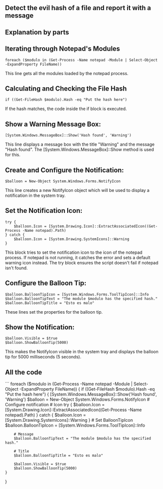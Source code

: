 ## Detect the evil hash of a file and report it with a message

## Explanation by parts

## Iterating through Notepad's Modules
```
foreach ($modulo in (Get-Process -Name notepad -Module | Select-Object -ExpandProperty FileName))
```
This line gets all the modules loaded by the notepad process.

## Calculating and Checking the File Hash
```
if ((Get-FileHash $modulo).Hash -eq "Put the hash here")
```
If the hash matches, the code inside the if block is executed.

## Show a Warning Message Box:
```
[System.Windows.MessageBox]::Show('Hash found', 'Warning')
```
This line displays a message box with the title "Warning" and the message "Hash found". The [System.Windows.MessageBox]::Show  method is used for this.

## Create and Configure the Notification:
```
$balloon = New-Object System.Windows.Forms.NotifyIcon
```
This line creates a new NotifyIcon object which will be used to display a notification in the system tray.

## Set the Notification Icon:
```
try {
    $balloon.Icon = [System.Drawing.Icon]::ExtractAssociatedIcon((Get-Process -Name notepad).Path)
} catch {
    $balloon.Icon = [System.Drawing.SystemIcons]::Warning
}
```
This block tries to set the notification icon to the icon of the notepad process. If notepad is not running, it catches the error and sets a default warning icon instead. The try block ensures the script doesn't fail if notepad isn't found.

## Configure the Balloon Tip:
```
$balloon.BalloonTipIcon = [System.Windows.Forms.ToolTipIcon]::Info
$balloon.BalloonTipText = "The module $modulo has the specified hash."
$balloon.BalloonTipTitle = "Esto es malo"
```
These lines set the properties for the balloon tip.

## Show the Notification:
```
$balloon.Visible = $true
$balloon.ShowBalloonTip(5000)

```
This makes the NotifyIcon visible in the system tray and displays the balloon tip for 5000 milliseconds (5 seconds).

## All the code
´´´
foreach ($modulo in (Get-Process -Name notepad -Module | Select-Object -ExpandProperty FileName)) {
    if ((Get-FileHash $modulo).Hash -eq "Put the hash here") {
        [System.Windows.MessageBox]::Show('Hash found', 'Warning')
        $balloon = New-Object System.Windows.Forms.NotifyIcon
        # Configure notification
        # Icon
        try {
            $balloon.Icon = [System.Drawing.Icon]::ExtractAssociatedIcon((Get-Process -Name notepad).Path)
        } catch {
            $balloon.Icon = [System.Drawing.SystemIcons]::Warning
        }
        # Set BalloonTipIcon
        $balloon.BalloonTipIcon = [System.Windows.Forms.ToolTipIcon]::Info

        # Message
        $balloon.BalloonTipText = "The module $modulo has the specified hash."

        # Title
        $balloon.BalloonTipTitle = "Esto es malo"

        $balloon.Visible = $true
        $balloon.ShowBalloonTip(5000)
    }
}
```
